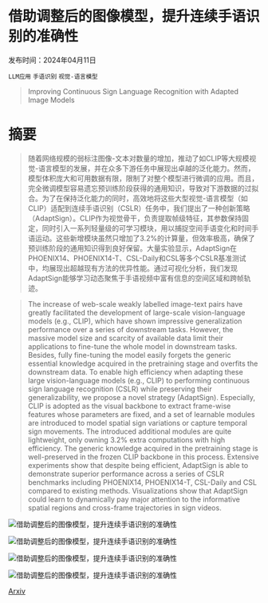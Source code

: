 # 借助调整后的图像模型，提升连续手语识别的准确性

发布时间：2024年04月11日

`LLM应用` `手语识别` `视觉-语言模型`

> Improving Continuous Sign Language Recognition with Adapted Image Models

# 摘要

> 随着网络规模的弱标注图像-文本对数量的增加，推动了如CLIP等大规模视觉-语言模型的发展，并在众多下游任务中展现出卓越的泛化能力。然而，模型体积庞大和可用数据有限，限制了对整个模型进行微调的应用。而且，完全微调模型容易遗忘预训练阶段获得的通用知识，导致对下游数据的过拟合。为了在保持泛化能力的同时，高效地将这些大型视觉-语言模型（如CLIP）适配到连续手语识别（CSLR）任务中，我们提出了一种创新策略（AdaptSign）。CLIP作为视觉骨干，负责提取帧级特征，其参数保持固定，同时引入一系列轻量级的可学习模块，用以捕捉空间手语变化和时间手语运动。这些新增模块虽然只增加了3.2%的计算量，但效率极高，确保了预训练阶段的通用知识得到良好保留。大量实验显示，AdaptSign在PHOENIX14、PHOENIX14-T、CSL-Daily和CSL等多个CSLR基准测试中，均展现出超越现有方法的优异性能。通过可视化分析，我们发现AdaptSign能够学习动态聚焦于手语视频中富有信息的空间区域和跨帧轨迹。

> The increase of web-scale weakly labelled image-text pairs have greatly facilitated the development of large-scale vision-language models (e.g., CLIP), which have shown impressive generalization performance over a series of downstream tasks. However, the massive model size and scarcity of available data limit their applications to fine-tune the whole model in downstream tasks. Besides, fully fine-tuning the model easily forgets the generic essential knowledge acquired in the pretraining stage and overfits the downstream data. To enable high efficiency when adapting these large vision-language models (e.g., CLIP) to performing continuous sign language recognition (CSLR) while preserving their generalizability, we propose a novel strategy (AdaptSign). Especially, CLIP is adopted as the visual backbone to extract frame-wise features whose parameters are fixed, and a set of learnable modules are introduced to model spatial sign variations or capture temporal sign movements. The introduced additional modules are quite lightweight, only owning 3.2% extra computations with high efficiency. The generic knowledge acquired in the pretraining stage is well-preserved in the frozen CLIP backbone in this process. Extensive experiments show that despite being efficient, AdaptSign is able to demonstrate superior performance across a series of CSLR benchmarks including PHOENIX14, PHOENIX14-T, CSL-Daily and CSL compared to existing methods. Visualizations show that AdaptSign could learn to dynamically pay major attention to the informative spatial regions and cross-frame trajectories in sign videos.

![借助调整后的图像模型，提升连续手语识别的准确性](../../../paper_images/2404.08226/x1.png)

![借助调整后的图像模型，提升连续手语识别的准确性](../../../paper_images/2404.08226/x2.png)

![借助调整后的图像模型，提升连续手语识别的准确性](../../../paper_images/2404.08226/x3.png)

![借助调整后的图像模型，提升连续手语识别的准确性](../../../paper_images/2404.08226/x4.png)

[Arxiv](https://arxiv.org/abs/2404.08226)